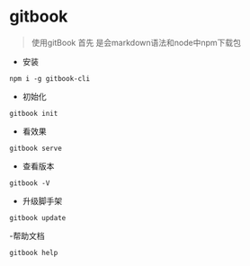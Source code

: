 # gitbook

> 使用gitBook 首先 是会markdown语法和node中npm下载包

- 安装

```
npm i -g gitbook-cli
```

- 初始化

```
gitbook init
```

- 看效果

```
gitbook serve 
```

- 查看版本

```
gitbook -V
```

- 升级脚手架
```
gitbook update 
```

-帮助文档

```
gitbook help
```